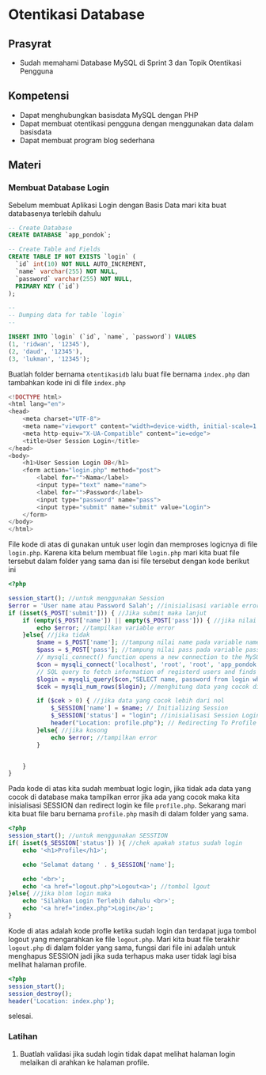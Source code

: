 # Otentikasi Database

## Prasyrat
- Sudah memahami Database MySQL di Sprint 3 dan Topik Otentikasi Pengguna

## Kompetensi
- Dapat menghubungkan basisdata MySQL dengan PHP
- Dapat membuat otentikasi pengguna dengan menggunakan data dalam basisdata
- Dapat membuat program blog sederhana

## Materi

### Membuat Database Login
Sebelum membuat Aplikasi Login dengan Basis Data mari kita buat databasenya terlebih dahulu

```sql
-- Create Database
CREATE DATABASE `app_pondok`;

-- Create Table and Fields
CREATE TABLE IF NOT EXISTS `login` (
  `id` int(10) NOT NULL AUTO_INCREMENT,
  `name` varchar(255) NOT NULL,
  `password` varchar(255) NOT NULL,
  PRIMARY KEY (`id`)
);

--
-- Dumping data for table `login`
--

INSERT INTO `login` (`id`, `name`, `password`) VALUES
(1, 'ridwan', '12345'),
(2, 'daud', '12345'),
(3, 'lukman', '12345');
```

Buatlah folder bernama `otentikasidb` lalu buat file bernama `index.php` dan tambahkan kode ini di file `index.php`

```php
<!DOCTYPE html>
<html lang="en">
<head>
    <meta charset="UTF-8">
    <meta name="viewport" content="width=device-width, initial-scale=1.0">
    <meta http-equiv="X-UA-Compatible" content="ie=edge">
    <title>User Session Login</title>
</head>
<body>
    <h1>User Session Login DB</h1>
    <form action="login.php" method="post">
        <label for="">Nama</label>
        <input type="text" name="name">
        <label for="">Password</label>
        <input type="password" name="pass">
        <input type="submit" name="submit" value="Login">
    </form>
</body>
</html>
```
File kode di atas di gunakan untuk user login dan memproses logicnya di file `login.php`. Karena kita belum membuat file `login.php` mari kita buat file tersebut dalam folder yang sama dan isi file tersebut dengan kode berikut ini

```php
<?php

session_start(); //untuk menggunakan Session 
$error = 'User name atau Password Salah'; //inisialisasi variable error
if (isset($_POST['submit'])) { //Jika submit maka lanjut
    if (empty($_POST['name']) || empty($_POST['pass'])) { //jika nilai name kosong atau nilai pass kosong maka 
        echo $error; //tampilkan variable error
    }else{ //jika tidak
        $name = $_POST['name']; //tampung nilai name pada variable name
        $pass = $_POST['pass']; //tampung nilai pass pada variable pass
        // mysqli_connect() function opens a new connection to the MySQL server. 
        $con = mysqli_connect('localhost', 'root', 'root', 'app_pondok');//buat konek ke database
        // SQL query to fetch information of registerd users and finds user match.
        $login = mysqli_query($con,"SELECT name, password from login where name='$name' AND password='$pass' "); ///mencari user yang cocok di database
        $cek = mysqli_num_rows($login); //menghitung data yang cocok di database

        if ($cek > 0) { //jika data yang cocok lebih dari nol
            $_SESSION['name'] = $name; // Initializing Session
            $_SESSION['status'] = "login"; //inisialisasi Session Login
            header("Location: profile.php"); // Redirecting To Profile Page
        }else{ //jika kosong 
            echo $error; //tampilkan error
        }


    }
}
```

Pada kode di atas kita sudah membuat logic login, jika tidak ada data yang cocok di database maka tampilkan error jika ada yang cocok maka kita inisialisasi SESSION dan redirect login ke file `profile.php`. Sekarang mari kita buat file baru bernama `profile.php` masih di dalam folder yang sama.

```php
<?php
session_start(); //untuk menggunakan SESSTION
if( isset($_SESSION['status']) ){ //chek apakah status sudah login 
    echo '<h1>Profile</h1>'; 

    echo 'Selamat datang ' . $_SESSION['name'];

    echo '<br>';
    echo '<a href="logout.php">Logout<a>'; //tombol lgout
}else{ //jika blom login maka
    echo 'Silahkan Login Terlebih dahulu <br>';
    echo '<a href="index.php">Login</a>';
}

```

Kode di atas adalah kode profle ketika sudah login dan terdapat juga tombol logout yang mengarahkan ke file `logout.php`. Mari kita buat file terakhir `logout.php` di dalam folder yang sama, fungsi dari file ini adalah untuk menghapus SESSION jadi jika suda terhapus maka user tidak lagi bisa melihat halaman profile.

```php
<?php
session_start();
session_destroy();
header('Location: index.php');
```
selesai.

### Latihan
1. Buatlah validasi jika sudah login tidak dapat melihat halaman login melaikan di arahkan ke halaman profile.

